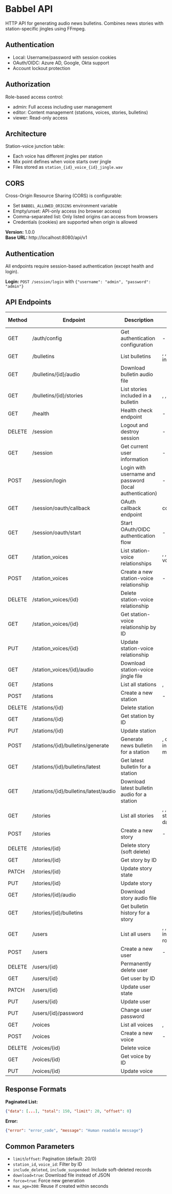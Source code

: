 # Babbel API

HTTP API for generating audio news bulletins. Combines news stories with station-specific jingles using FFmpeg.

## Authentication

- Local: Username/password with session cookies
- OAuth/OIDC: Azure AD, Google, Okta support
- Account lockout protection

## Authorization

Role-based access control:
- admin: Full access including user management
- editor: Content management (stations, voices, stories, bulletins)
- viewer: Read-only access

## Architecture

Station-voice junction table:
- Each voice has different jingles per station
- Mix point defines when voice starts over jingle
- Files stored as `station_{id}_voice_{id}_jingle.wav`

## CORS

Cross-Origin Resource Sharing (CORS) is configurable:
- Set `BABBEL_ALLOWED_ORIGINS` environment variable
- Empty/unset: API-only access (no browser access)
- Comma-separated list: Only listed origins can access from browsers
- Credentials (cookies) are supported when origin is allowed


**Version:** 1.0.0  
**Base URL:** http://localhost:8080/api/v1

## Authentication

All endpoints require session-based authentication (except health and login).

**Login:** `POST /session/login` with `{"username": "admin", "password": "admin"}`

## API Endpoints

| Method | Endpoint | Description | Parameters | Request Body |
|--------|----------|-------------|------------|--------------|
| GET | /auth/config | Get authentication configuration | - | - |
| GET | /bulletins | List bulletins | , , station_id, include_stories | - |
| GET | /bulletins/{id}/audio | Download bulletin audio file |  | - |
| GET | /bulletins/{id}/stories | List stories included in a bulletin | , ,  | - |
| GET | /health | Health check endpoint | - | - |
| DELETE | /session | Logout and destroy session | - | - |
| GET | /session | Get current user information | - | - |
| POST | /session/login | Login with username and password (local authentication) | - | JSON |
| GET | /session/oauth/callback | OAuth callback endpoint | code*, state* | - |
| GET | /session/oauth/start | Start OAuth/OIDC authentication flow | - | - |
| GET | /station_voices | List station-voice relationships | , , station_id, voice_id | - |
| POST | /station_voices | Create a new station-voice relationship | - | Form |
| DELETE | /station_voices/{id} | Delete station-voice relationship |  | - |
| GET | /station_voices/{id} | Get station-voice relationship by ID |  | - |
| PUT | /station_voices/{id} | Update station-voice relationship |  | Form |
| GET | /station_voices/{id}/audio | Download station-voice jingle file |  | - |
| GET | /stations | List all stations | ,  | - |
| POST | /stations | Create a new station | - | JSON |
| DELETE | /stations/{id} | Delete station |  | - |
| GET | /stations/{id} | Get station by ID |  | - |
| PUT | /stations/{id} | Update station |  | JSON |
| POST | /stations/{id}/bulletins/generate | Generate news bulletin for a station | , download, include_story_list, max_age, force | JSON |
| GET | /stations/{id}/bulletins/latest | Get latest bulletin for a station |  | - |
| GET | /stations/{id}/bulletins/latest/audio | Download latest bulletin audio for a station |  | - |
| GET | /stories | List all stories | , , include_deleted, status, voice_id, date, weekday | - |
| POST | /stories | Create a new story | - | Form |
| DELETE | /stories/{id} | Delete story (soft delete) |  | - |
| GET | /stories/{id} | Get story by ID |  | - |
| PATCH | /stories/{id} | Update story state |  | JSON |
| PUT | /stories/{id} | Update story |  | Form |
| GET | /stories/{id}/audio | Download story audio file |  | - |
| GET | /stories/{id}/bulletins | Get bulletin history for a story |  | - |
| GET | /users | List all users | , , include_suspended, role | - |
| POST | /users | Create a new user | - | JSON |
| DELETE | /users/{id} | Permanently delete user |  | - |
| GET | /users/{id} | Get user by ID |  | - |
| PATCH | /users/{id} | Update user state |  | JSON |
| PUT | /users/{id} | Update user |  | JSON |
| PUT | /users/{id}/password | Change user password |  | JSON |
| GET | /voices | List all voices | ,  | - |
| POST | /voices | Create a new voice | - | JSON |
| DELETE | /voices/{id} | Delete voice |  | - |
| GET | /voices/{id} | Get voice by ID |  | - |
| PUT | /voices/{id} | Update voice |  | JSON |


## Response Formats

**Paginated List:**
```json
{"data": [...], "total": 150, "limit": 20, "offset": 0}
```

**Error:**
```json
{"error": "error_code", "message": "Human readable message"}
```

## Common Parameters

- `limit`/`offset`: Pagination (default: 20/0)
- `station_id`, `voice_id`: Filter by ID
- `include_deleted`, `include_suspended`: Include soft-deleted records
- `download=true`: Download file instead of JSON
- `force=true`: Force new generation
- `max_age=300`: Reuse if created within seconds
